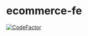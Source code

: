 # ecommerce-fe

[![CodeFactor](https://www.codefactor.io/repository/github/noelcv/ecommerce-fe/badge)](https://www.codefactor.io/repository/github/noelcv/ecommerce-fe)
